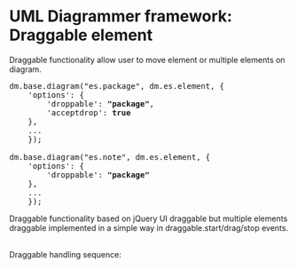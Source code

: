 UML Diagrammer framework: Draggable element
===========================================================

Draggable functionality allow user to move element or multiple elements on diagram.


<pre>
dm.base.diagram("es.package", dm.es.element, {
    'options': {
        'droppable': <b>"package"</b>,  
        'acceptdrop': <b>true</b>
    },
    ...
    });

dm.base.diagram("es.note", dm.es.element, {
    'options': {
        'droppable': <b>"package"</b>
    },
    ...
    });
</pre>


Draggable functionality based on jQuery UI draggable but multiple elements draggable implemented in a simple way in draggable.start/drag/stop events. 
 

<br>
<div id="DraggableSequence" class="pack-diagram" repo="umlsynco/umlsync" path="diagrammer/docs/dm-diagrams/DraggableSequence.umlsync">
Draggable handling sequence: 
</div>
<br>







